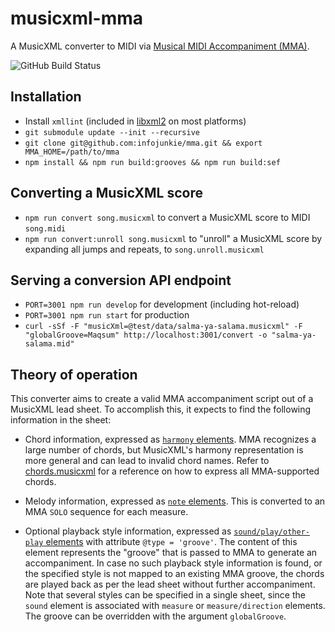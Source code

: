 # musicxml-mma

A MusicXML converter to MIDI via [Musical MIDI Accompaniment (MMA)](http://www.mellowood.ca/mma/).

![GitHub Build Status](https://github.com/infojunkie/musicxml-mma/workflows/Test/badge.svg)

## Installation
- Install `xmllint` (included in [libxml2](http://www.xmlsoft.org/) on most platforms)
- `git submodule update --init --recursive`
- `git clone git@github.com:infojunkie/mma.git && export MMA_HOME=/path/to/mma`
- `npm install && npm run build:grooves && npm run build:sef`

## Converting a MusicXML score
- `npm run convert song.musicxml` to convert a MusicXML score to MIDI `song.midi`
- `npm run convert:unroll song.musicxml` to "unroll" a MusicXML score by expanding all jumps and repeats, to `song.unroll.musicxml`

## Serving a conversion API endpoint
- `PORT=3001 npm run develop` for development (including hot-reload)
- `PORT=3001 npm run start` for production
- `curl -sSf -F "musicXml=@test/data/salma-ya-salama.musicxml" -F "globalGroove=Maqsum" http://localhost:3001/convert -o "salma-ya-salama.mid"`

## Theory of operation
This converter aims to create a valid MMA accompaniment script out of a MusicXML lead sheet. To accomplish this, it expects to find the following information in the sheet:

- Chord information, expressed as [`harmony` elements](https://w3c.github.io/musicxml/musicxml-reference/elements/harmony/). MMA recognizes a large number of chords, but MusicXML's harmony representation is more general and can lead to invalid chord names. Refer to [chords.musicxml](test/data/chords.musicxml) for a reference on how to express all MMA-supported chords.

- Melody information, expressed as [`note` elements](https://www.w3.org/2021/06/musicxml40/musicxml-reference/elements/note/). This is converted to an MMA `SOLO` sequence for each measure.

- Optional playback style information, expressed as [`sound/play/other-play` elements](https://www.w3.org/2021/06/musicxml40/musicxml-reference/elements/other-play/) with attribute `@type = 'groove'`. The content of this element represents the "groove" that is passed to MMA to generate an accompaniment. In case no such playback style information is found, or the specified style is not mapped to an existing MMA groove, the chords are played back as per the lead sheet without further accompaniment. Note that several styles can be specified in a single sheet, since the `sound` element is associated with `measure` or `measure/direction` elements. The groove can be overridden with the argument `globalGroove`.

